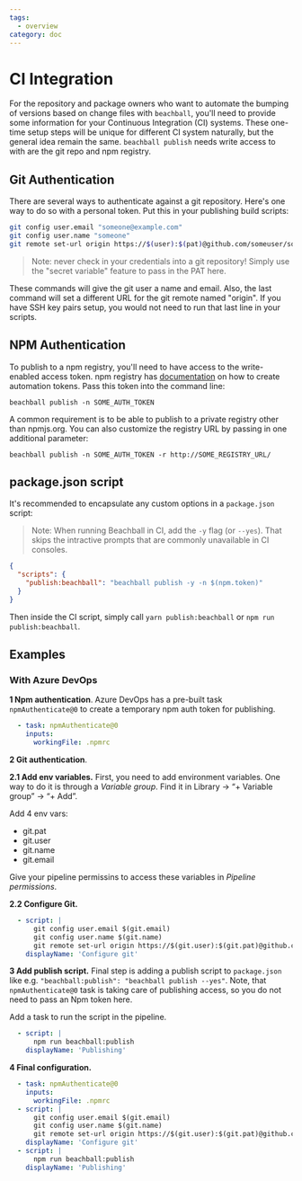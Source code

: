 ```yaml
---
tags:
  - overview
category: doc
---
```


# CI Integration

For the repository and package owners who want to automate the bumping of versions based on change files with `beachball`, you'll need to provide some information for your Continuous Integration (CI) systems. These one-time setup steps will be unique for different CI system naturally, but the general idea remain the same. `beachball publish` needs write access to with are the git repo and npm registry.

## Git Authentication

There are several ways to authenticate against a git repository. Here's one way to do so with a personal token. Put this in your publishing build scripts:

```bash
git config user.email "someone@example.com"
git config user.name "someone"
git remote set-url origin https://$(user):$(pat)@github.com/someuser/someproject.git
```

> Note: never check in your credentials into a git repository! Simply use the "secret variable" feature to pass in the PAT here.

These commands will give the git user a name and email. Also, the last command will set a different URL for the git remote named "origin". If you have SSH key pairs setup, you would not need to run that last line in your scripts.

## NPM Authentication

To publish to a npm registry, you'll need to have access to the write-enabled access token. npm registry has [documentation](https://docs.npmjs.com/creating-and-viewing-authentication-tokens) on how to create automation tokens. Pass this token into the command line:

```
beachball publish -n SOME_AUTH_TOKEN
```

A common requirement is to be able to publish to a private registry other than npmjs.org. You can also customize the registry URL by passing in one additional parameter:

```
beachball publish -n SOME_AUTH_TOKEN -r http://SOME_REGISTRY_URL/
```

## package.json script

It's recommended to encapsulate any custom options in a `package.json` script:

> Note: When running Beachball in CI, add the `-y` flag (or `--yes`). That skips the intractive prompts that are commonly unavailable in CI consoles.

```json
{
  "scripts": {
    "publish:beachball": "beachball publish -y -n $(npm.token)"
  }
}
```

Then inside the CI script, simply call `yarn publish:beachball` or `npm run publish:beachball`.


## Examples

### With Azure DevOps

**1 Npm authentication**. Azure DevOps has a pre-built task `npmAuthenticate@0` to create a temporary npm auth token for publishing.

```yml
  - task: npmAuthenticate@0
    inputs:
      workingFile: .npmrc
```

**2 Git authentication**.

**2.1 Add env variables.** First, you need to add environment variables. One way to do it is through a _Variable group_. Find it in Library → “+ Variable group” → “+ Add”.

Add 4 env vars:
- git.pat
- git.user
- git.name
- git.email

Give your pipeline permissins to access these variables in _Pipeline permissions_.

**2.2 Configure Git.**

```yml
  - script: |
      git config user.email $(git.email)
      git config user.name $(git.name)
      git remote set-url origin https://$(git.user):$(git.pat)@github.com/someuser/someproject.git
    displayName: 'Configure git'
```

**3 Add publish script.** Final step is adding a publish script to `package.json` like e.g. `"beachball:publish": "beachball publish --yes"`. Note, that `npmAuthenticate@0` task is taking care of publishing access, so you do not need to pass an Npm token here.

Add a task to run the script in the pipeline.

```yml
  - script: |
      npm run beachball:publish
    displayName: 'Publishing'
```

**4 Final configuration.**

```yml
  - task: npmAuthenticate@0
    inputs:
      workingFile: .npmrc
  - script: |
      git config user.email $(git.email)
      git config user.name $(git.name)
      git remote set-url origin https://$(git.user):$(git.pat)@github.com/someuser/someproject.git
    displayName: 'Configure git'
  - script: |
      npm run beachball:publish
    displayName: 'Publishing'
```

